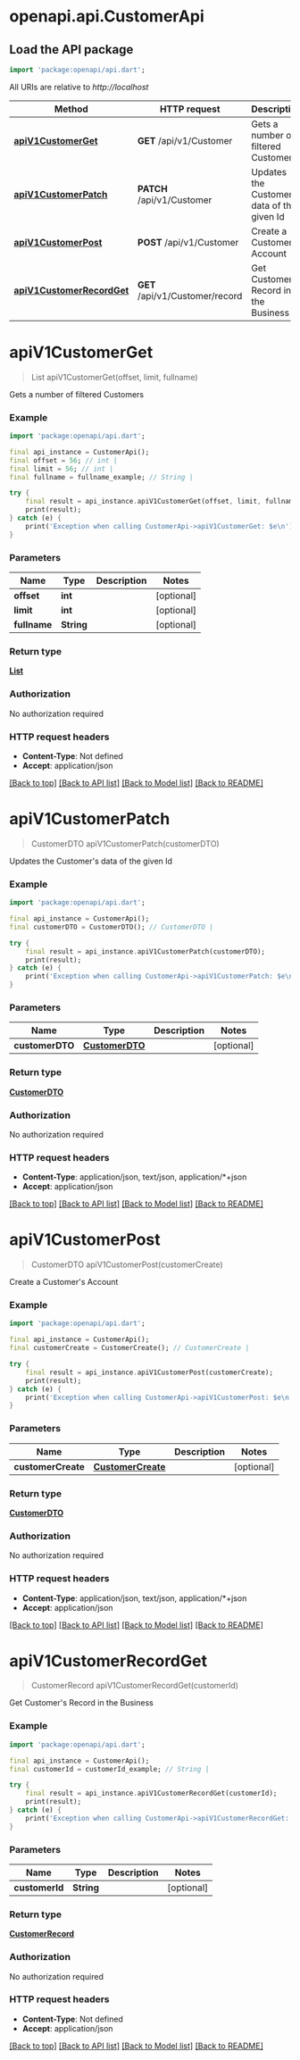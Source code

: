 # openapi.api.CustomerApi

## Load the API package
```dart
import 'package:openapi/api.dart';
```

All URIs are relative to *http://localhost*

Method | HTTP request | Description
------------- | ------------- | -------------
[**apiV1CustomerGet**](CustomerApi.md#apiv1customerget) | **GET** /api/v1/Customer | Gets a number of filtered Customers
[**apiV1CustomerPatch**](CustomerApi.md#apiv1customerpatch) | **PATCH** /api/v1/Customer | Updates the Customer's data of the given Id
[**apiV1CustomerPost**](CustomerApi.md#apiv1customerpost) | **POST** /api/v1/Customer | Create a Customer's Account
[**apiV1CustomerRecordGet**](CustomerApi.md#apiv1customerrecordget) | **GET** /api/v1/Customer/record | Get Customer's Record in the Business


# **apiV1CustomerGet**
> List<CustomerDTO> apiV1CustomerGet(offset, limit, fullname)

Gets a number of filtered Customers

### Example
```dart
import 'package:openapi/api.dart';

final api_instance = CustomerApi();
final offset = 56; // int | 
final limit = 56; // int | 
final fullname = fullname_example; // String | 

try {
    final result = api_instance.apiV1CustomerGet(offset, limit, fullname);
    print(result);
} catch (e) {
    print('Exception when calling CustomerApi->apiV1CustomerGet: $e\n');
}
```

### Parameters

Name | Type | Description  | Notes
------------- | ------------- | ------------- | -------------
 **offset** | **int**|  | [optional] 
 **limit** | **int**|  | [optional] 
 **fullname** | **String**|  | [optional] 

### Return type

[**List<CustomerDTO>**](CustomerDTO.md)

### Authorization

No authorization required

### HTTP request headers

 - **Content-Type**: Not defined
 - **Accept**: application/json

[[Back to top]](#) [[Back to API list]](../README.md#documentation-for-api-endpoints) [[Back to Model list]](../README.md#documentation-for-models) [[Back to README]](../README.md)

# **apiV1CustomerPatch**
> CustomerDTO apiV1CustomerPatch(customerDTO)

Updates the Customer's data of the given Id

### Example
```dart
import 'package:openapi/api.dart';

final api_instance = CustomerApi();
final customerDTO = CustomerDTO(); // CustomerDTO | 

try {
    final result = api_instance.apiV1CustomerPatch(customerDTO);
    print(result);
} catch (e) {
    print('Exception when calling CustomerApi->apiV1CustomerPatch: $e\n');
}
```

### Parameters

Name | Type | Description  | Notes
------------- | ------------- | ------------- | -------------
 **customerDTO** | [**CustomerDTO**](CustomerDTO.md)|  | [optional] 

### Return type

[**CustomerDTO**](CustomerDTO.md)

### Authorization

No authorization required

### HTTP request headers

 - **Content-Type**: application/json, text/json, application/*+json
 - **Accept**: application/json

[[Back to top]](#) [[Back to API list]](../README.md#documentation-for-api-endpoints) [[Back to Model list]](../README.md#documentation-for-models) [[Back to README]](../README.md)

# **apiV1CustomerPost**
> CustomerDTO apiV1CustomerPost(customerCreate)

Create a Customer's Account

### Example
```dart
import 'package:openapi/api.dart';

final api_instance = CustomerApi();
final customerCreate = CustomerCreate(); // CustomerCreate | 

try {
    final result = api_instance.apiV1CustomerPost(customerCreate);
    print(result);
} catch (e) {
    print('Exception when calling CustomerApi->apiV1CustomerPost: $e\n');
}
```

### Parameters

Name | Type | Description  | Notes
------------- | ------------- | ------------- | -------------
 **customerCreate** | [**CustomerCreate**](CustomerCreate.md)|  | [optional] 

### Return type

[**CustomerDTO**](CustomerDTO.md)

### Authorization

No authorization required

### HTTP request headers

 - **Content-Type**: application/json, text/json, application/*+json
 - **Accept**: application/json

[[Back to top]](#) [[Back to API list]](../README.md#documentation-for-api-endpoints) [[Back to Model list]](../README.md#documentation-for-models) [[Back to README]](../README.md)

# **apiV1CustomerRecordGet**
> CustomerRecord apiV1CustomerRecordGet(customerId)

Get Customer's Record in the Business

### Example
```dart
import 'package:openapi/api.dart';

final api_instance = CustomerApi();
final customerId = customerId_example; // String | 

try {
    final result = api_instance.apiV1CustomerRecordGet(customerId);
    print(result);
} catch (e) {
    print('Exception when calling CustomerApi->apiV1CustomerRecordGet: $e\n');
}
```

### Parameters

Name | Type | Description  | Notes
------------- | ------------- | ------------- | -------------
 **customerId** | **String**|  | [optional] 

### Return type

[**CustomerRecord**](CustomerRecord.md)

### Authorization

No authorization required

### HTTP request headers

 - **Content-Type**: Not defined
 - **Accept**: application/json

[[Back to top]](#) [[Back to API list]](../README.md#documentation-for-api-endpoints) [[Back to Model list]](../README.md#documentation-for-models) [[Back to README]](../README.md)


